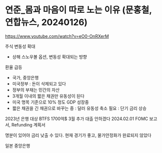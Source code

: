 # 연준_몸과 마음이 따로 노는 이유 (문홍철, 연합뉴스, 20240126)

https://www.youtube.com/watch?v=eO0-OnRXerM

주식 변동성 확대
- 상해 스노우볼 옵션, 변동성 확대되는 방향

환율 급등
- 국가, 중앙은행
- 미국정부 : 돈이 삭제되고 있다
- 정부의 부채는 민간의 자산
- 3개월 이내의 짧은 채권만 유동성이 된다
- 미국 명목 기준으로 10% 정도 GDP 성장중
- 짧은 채권을 긴 채권으로 바꾸는 중 : 달러 유동성 축소 필요 : 단기 금리 상승

2023년 은행 대상 BTFS 1700억$ 3월 추가 대출 안하겠다
2024.02.01  FOMC 보고서, Refunding   계획서

명분이 있어야 금리 낮출 수 있다. 
현재 경기가 좋고, 물가안정화가 완료되지 않았다

일본 중앙은행